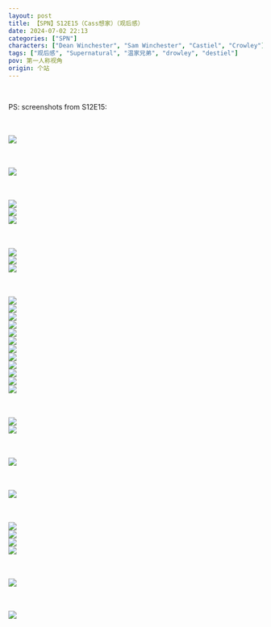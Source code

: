 ```yaml
---
layout: post
title: 【SPN】S12E15（Cass想家）（观后感）
date: 2024-07-02 22:13
categories: ["SPN"]
characters: ["Dean Winchester", "Sam Winchester", "Castiel", "Crowley"]
tags: ["观后感", "Supernatural", "温家兄弟", "drowley", "destiel"]
pov: 第一人称视角
origin: 个站
---
```


<br>

PS: screenshots from S12E15:

<br><br>
![](https://raw.githubusercontent.com/junesirius/junesirius.github.io/master/assets/images/SPN/S12/2024-07-02-SPN-1215-1.jpg)
<br>

<br><br>
![](https://raw.githubusercontent.com/junesirius/junesirius.github.io/master/assets/images/SPN/S12/2024-07-02-SPN-1215-2.jpg)
<br>

<br><br>
![](https://raw.githubusercontent.com/junesirius/junesirius.github.io/master/assets/images/SPN/S12/2024-07-02-SPN-1215-3.jpg)
<br>
![](https://raw.githubusercontent.com/junesirius/junesirius.github.io/master/assets/images/SPN/S12/2024-07-02-SPN-1215-4.jpg)
<br>
![](https://raw.githubusercontent.com/junesirius/junesirius.github.io/master/assets/images/SPN/S12/2024-07-02-SPN-1215-5.jpg)
<br>

<br><br>
![](https://raw.githubusercontent.com/junesirius/junesirius.github.io/master/assets/images/SPN/S12/2024-07-02-SPN-1215-6.jpg)
<br>
![](https://raw.githubusercontent.com/junesirius/junesirius.github.io/master/assets/images/SPN/S12/2024-07-02-SPN-1215-7.jpg)
<br>
![](https://raw.githubusercontent.com/junesirius/junesirius.github.io/master/assets/images/SPN/S12/2024-07-02-SPN-1215-8.jpg)
<br>

<br><br>
![](https://raw.githubusercontent.com/junesirius/junesirius.github.io/master/assets/images/SPN/S12/2024-07-02-SPN-1215-9.jpg)
<br>
![](https://raw.githubusercontent.com/junesirius/junesirius.github.io/master/assets/images/SPN/S12/2024-07-02-SPN-1215-10.jpg)
<br>
![](https://raw.githubusercontent.com/junesirius/junesirius.github.io/master/assets/images/SPN/S12/2024-07-02-SPN-1215-11.jpg)
<br>
![](https://raw.githubusercontent.com/junesirius/junesirius.github.io/master/assets/images/SPN/S12/2024-07-02-SPN-1215-12.jpg)
<br>
![](https://raw.githubusercontent.com/junesirius/junesirius.github.io/master/assets/images/SPN/S12/2024-07-02-SPN-1215-13.jpg)
<br>
![](https://raw.githubusercontent.com/junesirius/junesirius.github.io/master/assets/images/SPN/S12/2024-07-02-SPN-1215-14.jpg)
<br>
![](https://raw.githubusercontent.com/junesirius/junesirius.github.io/master/assets/images/SPN/S12/2024-07-02-SPN-1215-15.jpg)
<br>
![](https://raw.githubusercontent.com/junesirius/junesirius.github.io/master/assets/images/SPN/S12/2024-07-02-SPN-1215-16.jpg)
<br>
![](https://raw.githubusercontent.com/junesirius/junesirius.github.io/master/assets/images/SPN/S12/2024-07-02-SPN-1215-17.jpg)
<br>
![](https://raw.githubusercontent.com/junesirius/junesirius.github.io/master/assets/images/SPN/S12/2024-07-02-SPN-1215-18.jpg)
<br>
![](https://raw.githubusercontent.com/junesirius/junesirius.github.io/master/assets/images/SPN/S12/2024-07-02-SPN-1215-19.jpg)
<br>
![](https://raw.githubusercontent.com/junesirius/junesirius.github.io/master/assets/images/SPN/S12/2024-07-02-SPN-1215-20.jpg)
<br>

<br><br>
![](https://raw.githubusercontent.com/junesirius/junesirius.github.io/master/assets/images/SPN/S12/2024-07-02-SPN-1215-21.jpg)
<br>
![](https://raw.githubusercontent.com/junesirius/junesirius.github.io/master/assets/images/SPN/S12/2024-07-02-SPN-1215-22.jpg)
<br>

<br><br>
![](https://raw.githubusercontent.com/junesirius/junesirius.github.io/master/assets/images/SPN/S12/2024-07-02-SPN-1215-23.jpg)
<br>

<br><br>
![](https://raw.githubusercontent.com/junesirius/junesirius.github.io/master/assets/images/SPN/S12/2024-07-02-SPN-1215-24.jpg)
<br>

<br><br>
![](https://raw.githubusercontent.com/junesirius/junesirius.github.io/master/assets/images/SPN/S12/2024-07-02-SPN-1215-25.jpg)
<br>
![](https://raw.githubusercontent.com/junesirius/junesirius.github.io/master/assets/images/SPN/S12/2024-07-02-SPN-1215-26.jpg)
<br>
![](https://raw.githubusercontent.com/junesirius/junesirius.github.io/master/assets/images/SPN/S12/2024-07-02-SPN-1215-27.jpg)
<br>
![](https://raw.githubusercontent.com/junesirius/junesirius.github.io/master/assets/images/SPN/S12/2024-07-02-SPN-1215-28.jpg)
<br>

<br><br>
![](https://raw.githubusercontent.com/junesirius/junesirius.github.io/master/assets/images/SPN/S12/2024-07-02-SPN-1215-29.jpg)
<br>

<br><br>
![](https://raw.githubusercontent.com/junesirius/junesirius.github.io/master/assets/images/SPN/S12/2024-07-02-SPN-1215-30.jpg)
<br>
